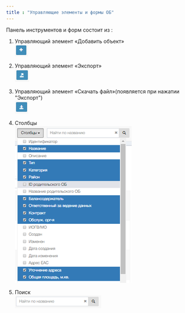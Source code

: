 ```yaml
---
title : "Управляющие элементы и формы ОБ"
---
```


Панель инструментов и форм состоит из :

1. Управляющий элемент «Добавить объект»  
![](tool1.PNG)

2. Управляющий элемент «Экспорт»  
![](tool2.PNG)

3. Управляющий элемент «Скачать файл»(появляется при нажатии "Экспорт")  
![](tool3.PNG)

4. Столбцы  
![](tool4.PNG)

5. Поиск  
![](tool5.PNG)